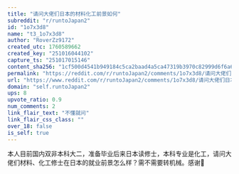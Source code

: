 ```yaml
---
title: "请问大佬们日本的材料化工前景如何"
subreddit: "r/runtoJapan2"
id: "1o7x3d8"
name: "t3_1o7x3d8"
author: "RoverZz9172"
created_utc: 1760589662
created_key: "251016044102"
capture_ts: "251017015146"
content_sha256: "1cf500d4541b949184c5ca2baad4a5ca47319b3970c82999d6f6a63a370cb770"
permalink: "https://reddit.com/r/runtoJapan2/comments/1o7x3d8/请问大佬们日本的材料化工前景如何/"
url: "https://www.reddit.com/r/runtoJapan2/comments/1o7x3d8/请问大佬们日本的材料化工前景如何/"
domain: "self.runtoJapan2"
ups: 8
upvote_ratio: 0.9
num_comments: 2
link_flair_text: "不懂就问"
link_flair_css_class: ""
over_18: false
is_self: true
---
```


本人目前国内双非本科大二，准备毕业后来日本读修士，本科专业是化工，请问大佬们材料、化工修士在日本的就业前景怎么样？需不需要转机械。感谢🙏
